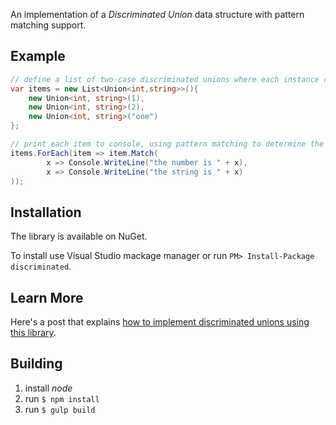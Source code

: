 An implementation of a *Discriminated Union* data structure with pattern matching support.


## Example

```c#
// define a list of two-case discriminated unions where each instance contain either an `int` or a `string`
var items = new List<Union<int,string>>(){
    new Union<int, string>(1),
    new Union<int, string>(2),
    new Union<int, string>("one")
};

// print each item to console, using pattern matching to determine the message
items.ForEach(item => item.Match(
		x => Console.WriteLine("the number is " + x),
		x => Console.WriteLine("the string is " + x)
));
```

## Installation

The library is available on NuGet. 

To install use Visual Studio mackage manager or run `PM> Install-Package discriminated`.

## Learn More 

Here's a post that explains [how to implement discriminated unions using this library](http://astreltsov.com/software-development/discriminated-unions-in-c-sharp-dot-net.html).

## Building

1. install *node*
2. run `$ npm install`
3. run `$ gulp build`

